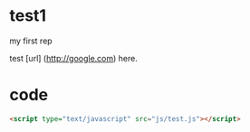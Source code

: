 test1
=====

my first rep

test [url] (http://google.com) here.


code
====

```html
<script type="text/javascript" src="js/test.js"></script>
```

